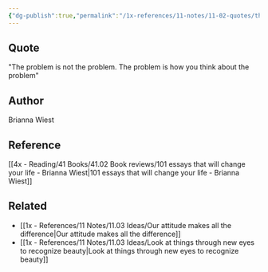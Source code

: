 ```yaml
---
{"dg-publish":true,"permalink":"/1x-references/11-notes/11-02-quotes/the-problem-is-not-the-problem-the-problem-is-how-you-think-about-the-problem-brianna-wiest/","title":"The problem is not the problem. The problem is how you think about the problem - Brianna Wiest","created":"2024-02-14T20:18:37.523+03:00","updated":"2024-02-14T20:18:37.523+03:00"}
---
```



## Quote
"The problem is not the problem. The problem is how you think about the problem"

## Author
Brianna Wiest

## Reference
[[4x - Reading/41 Books/41.02 Book reviews/101 essays that will change your life - Brianna Wiest\|101 essays that will change your life - Brianna Wiest]]

## Related
- [[1x - References/11 Notes/11.03 Ideas/Our attitude makes all the difference\|Our attitude makes all the difference]]
- [[1x - References/11 Notes/11.03 Ideas/Look at things through new eyes to recognize beauty\|Look at things through new eyes to recognize beauty]]
